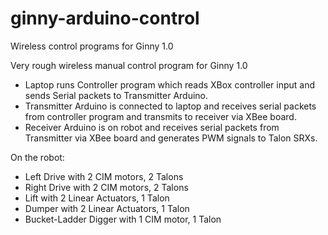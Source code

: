 # ginny-arduino-control
Wireless control programs for Ginny 1.0

Very rough wireless manual control program for Ginny 1.0
- Laptop runs Controller program which reads XBox controller input and sends Serial packets to Transmitter Arduino.
- Transmitter Arduino is connected to laptop and receives serial packets from controller program and transmits to receiver via XBee board.
- Receiver Arduino is on robot and receives serial packets from Transmitter via XBee board and generates PWM signals to Talon SRXs.


On the robot:
- Left Drive with 2 CIM motors, 2 Talons
- Right Drive with 2 CIM motors, 2 Talons
- Lift with 2 Linear Actuators, 1 Talon
- Dumper with 2 Linear Actuators, 1 Talon
- Bucket-Ladder Digger with 1 CIM motor, 1 Talon
